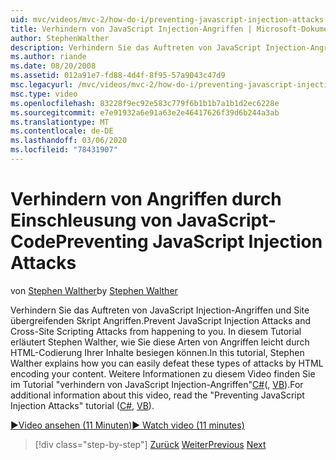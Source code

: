 ```yaml
---
uid: mvc/videos/mvc-2/how-do-i/preventing-javascript-injection-attacks
title: Verhindern von JavaScript Injection-Angriffen | Microsoft-Dokumentation
author: StephenWalther
description: Verhindern Sie das Auftreten von JavaScript Injection-Angriffen und Site übergreifenden Skript Angriffen. In diesem Tutorial erläutert Stephen Walther, wie Sie ganz einfach
ms.author: riande
ms.date: 08/20/2008
ms.assetid: 012a91e7-fd88-4d4f-8f95-57a9043c47d9
msc.legacyurl: /mvc/videos/mvc-2/how-do-i/preventing-javascript-injection-attacks
msc.type: video
ms.openlocfilehash: 83228f9ec92e583c779f6b1b1b7a1b1d2ec6228e
ms.sourcegitcommit: e7e91932a6e91a63e2e46417626f39d6b244a3ab
ms.translationtype: MT
ms.contentlocale: de-DE
ms.lasthandoff: 03/06/2020
ms.locfileid: "78431907"
---
```

# <a name="preventing-javascript-injection-attacks"></a><span data-ttu-id="3a549-104">Verhindern von Angriffen durch Einschleusung von JavaScript-Code</span><span class="sxs-lookup"><span data-stu-id="3a549-104">Preventing JavaScript Injection Attacks</span></span>

<span data-ttu-id="3a549-105">von [Stephen Walther](https://github.com/StephenWalther)</span><span class="sxs-lookup"><span data-stu-id="3a549-105">by [Stephen Walther](https://github.com/StephenWalther)</span></span>

<span data-ttu-id="3a549-106">Verhindern Sie das Auftreten von JavaScript Injection-Angriffen und Site übergreifenden Skript Angriffen.</span><span class="sxs-lookup"><span data-stu-id="3a549-106">Prevent JavaScript Injection Attacks and Cross-Site Scripting Attacks from happening to you.</span></span> <span data-ttu-id="3a549-107">In diesem Tutorial erläutert Stephen Walther, wie Sie diese Arten von Angriffen leicht durch HTML-Codierung Ihrer Inhalte besiegen können.</span><span class="sxs-lookup"><span data-stu-id="3a549-107">In this tutorial, Stephen Walther explains how you can easily defeat these types of attacks by HTML encoding your content.</span></span> <span data-ttu-id="3a549-108">Weitere Informationen zu diesem Video finden Sie im Tutorial "verhindern von JavaScript Injection-Angriffen"[C#](../../../overview/older-versions-1/security/preventing-javascript-injection-attacks-cs.md)(, [VB](../../../overview/older-versions-1/security/preventing-javascript-injection-attacks-vb.md)).</span><span class="sxs-lookup"><span data-stu-id="3a549-108">For additional information about this video, read the "Preventing JavaScript Injection Attacks" tutorial ([C#](../../../overview/older-versions-1/security/preventing-javascript-injection-attacks-cs.md), [VB](../../../overview/older-versions-1/security/preventing-javascript-injection-attacks-vb.md)).</span></span>

[<span data-ttu-id="3a549-109">&#9654;Video ansehen (11 Minuten)</span><span class="sxs-lookup"><span data-stu-id="3a549-109">&#9654; Watch video (11 minutes)</span></span>](https://channel9.msdn.com/Blogs/ASP-NET-Site-Videos/preventing-javascript-injection-attacks)

> [!div class="step-by-step"]
> <span data-ttu-id="3a549-110">[Zurück](an-introduction-to-url-routing.md)
> [Weiter](creating-unit-tests-for-aspnet-mvc-applications.md)</span><span class="sxs-lookup"><span data-stu-id="3a549-110">[Previous](an-introduction-to-url-routing.md)
[Next](creating-unit-tests-for-aspnet-mvc-applications.md)</span></span>
